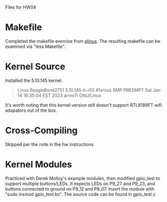 Files for HW04

# Makefile
Completed the makefile exercise from [elinux](https://elinux.org/EBC_Exercise_15_make). The resulting makefile can be examined via "less Makefile".

# Kernel Source
Installed the 5.10.145 kernel.
>Linux BeagleBone2751 5.10.145-ti-r55 #1xross SMP PREEMPT Sat Jan 14 16:35:04 EST 2023 armv7l GNU/Linux

It's worth noting that this kernel version still doesn't support RTL8188FT wifi adapators out of the box.

# Cross-Compiling
Skipped per the note in the hw instructions

# Kernel Modules
Practiced with Derek Molloy's example modules, then modified gpio_test to support multiple buttons/LEDs. It expects LEDs on P9_27 and P9_23, and buttons connected to ground on P9_12 and P8_07. Insert the module with "sudo insmod gpio_test.ko". The source code can be found in gpio_test.c

